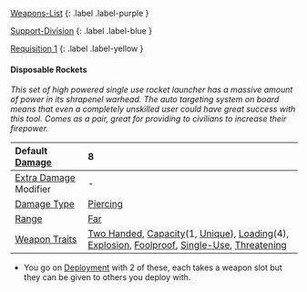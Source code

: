 [Weapons-List](Game/Weapons-List)
{: .label .label-purple }

[Support-Division](Game/Blocks/Support-Division)
{: .label .label-blue }

[Requisition 1](Game/Deployment#Requisition)
{: .label .label-yellow }

#### Disposable Rockets

_This set of high powered single use rocket launcher has a massive amount of power in its shrapenel warhead. The auto targeting system on board means that even a completely unskilled user could have great success with this tool. Comes as a pair, great for providing to civilians to increase their firepower._

| Default [Damage](Core/Weapons#Damage)                     | 8                                                                                                                                                                                                                                                                                                                                             |
| :-------------------------------------------------------- | :-------------------------------------------------------------------------------------------------------------------------------------------------------------------------------------------------------------------------------------------------------------------------------------------------------------------------------------------- |
| [Extra Damage](Game/Core/Attacks#Extra%20Damage) Modifier | -                                                                                                                                                                                                                                                                                                                                             |
| [Damage Type](Core/Weapons#Damage%20Type)                 | [Piercing](Game/Core/Injury#Piercing)                                                                                                                                                                                                                                                                                                         |
| [Range](Core/Weapons#Range)                               | [Far](Game/Core/Movement#Far)                                                                                                                                                                                                                                                                                                                 |
| [Weapon Traits](Core/Weapon-Traits)                       | [Two Handed](Game/Core/Blocks/Two-Handed), [Capacity](Game/Core/Blocks/Capacity)(1, [Unique](Game/Munition-Details#Unique)), [Loading](Game/Core/Blocks/Loading)(4), [Explosion](Game/Core/Blocks/Explosion), [Foolproof](Game/Core/Blocks/Foolproof), [Single-Use](Game/Core/Blocks/Single-Use), [Threatening](Game/Core/Blocks/Threatening) |

- You go on [Deployment](Game/Deployment) with 2 of these, each takes a weapon slot but they can be given to others you deploy with.
